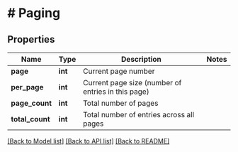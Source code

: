 # # Paging

## Properties

Name | Type | Description | Notes
------------ | ------------- | ------------- | -------------
**page** | **int** | Current page number |
**per_page** | **int** | Current page size (number of entries in this page) |
**page_count** | **int** | Total number of pages |
**total_count** | **int** | Total number of entries across all pages |

[[Back to Model list]](../../README.md#models) [[Back to API list]](../../README.md#endpoints) [[Back to README]](../../README.md)
